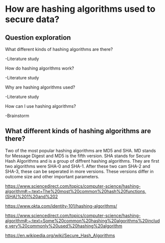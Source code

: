 # How are hashing algorithms used to secure data?

## Question exploration

What different kinds of hashing algorithms are there?

-Literature study

How do hashing algorithms work?

-Literature study

Why are hashing algorithms used?

-Literature study

How can I use hashing algorithms?

-Brainstorm

## What different kinds of hashing algorithms are there?

Two of the most popular hashing algorithms are MD5 and SHA. MD stands for Message Digest and MD5 is the fifth version. SHA stands for Secure Hash Algorithms and is a group of diffrent hashing algorithms. They are first two algorithms were SHA-0 and SHA-1. After these two cam SHA-2 and SHA-3, these can be seperated in more versions. These versions differ in outcome size and other important parameters. 

https://www.sciencedirect.com/topics/computer-science/hashing-algorithm#:~:text=The%20most%20common%20hash%20functions,(SHA)%201%20and%202

https://www.okta.com/identity-101/hashing-algorithms/

https://www.sciencedirect.com/topics/computer-science/hashing-algorithm#:~:text=Some%20common%20hashing%20algorithms%20include,very%20commonly%20used%20hashing%20algorithm

https://en.wikipedia.org/wiki/Secure_Hash_Algorithms

